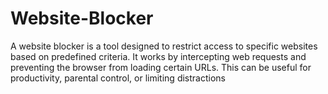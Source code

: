 # Website-Blocker
A website blocker is a tool designed to restrict access to specific websites based on predefined criteria. It works by intercepting web requests and preventing the browser from loading certain URLs. This can be useful for productivity, parental control, or limiting distractions
